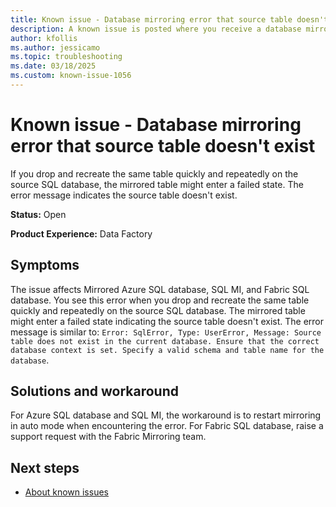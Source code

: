 ```yaml
---
title: Known issue - Database mirroring error that source table doesn't exist
description: A known issue is posted where you receive a database mirroring error that source table doesn't exist.
author: kfollis
ms.author: jessicamo
ms.topic: troubleshooting  
ms.date: 03/18/2025
ms.custom: known-issue-1056
---
```


# Known issue - Database mirroring error that source table doesn't exist

If you drop and recreate the same table quickly and repeatedly on the source SQL database, the mirrored table might enter a failed state. The error message indicates the source table doesn't exist.

**Status:** Open

**Product Experience:** Data Factory

## Symptoms

The issue affects Mirrored Azure SQL database, SQL MI, and Fabric SQL database. You see this error when you drop and recreate the same table quickly and repeatedly on the source SQL database. The mirrored table might enter a failed state indicating the source table doesn't exist. The error message is similar to: `Error: SqlError, Type: UserError, Message: Source table does not exist in the current database. Ensure that the correct database context is set. Specify a valid schema and table name for the database`.

## Solutions and workaround

For Azure SQL database and SQL MI, the workaround is to restart mirroring in auto mode when encountering the error. For Fabric SQL database, raise a support request with the Fabric Mirroring team.

## Next steps

- [About known issues](https://support.fabric.microsoft.com/known-issues)
